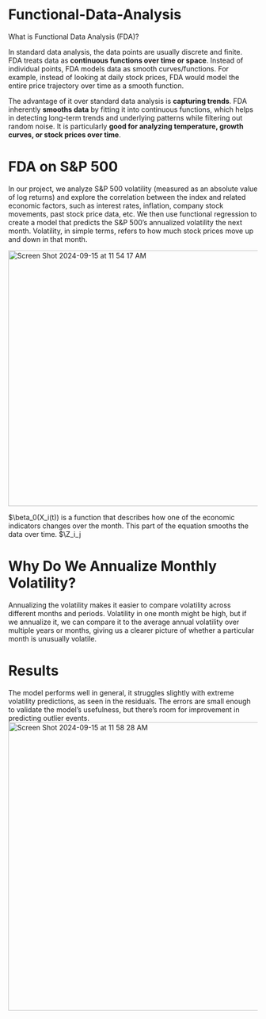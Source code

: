 # Functional-Data-Analysis


What is Functional Data Analysis (FDA)?

In standard data analysis, the data points are usually discrete and finite. FDA treats data as **continuous functions over time or space**. Instead of individual points, FDA models data as smooth curves/functions. For example, instead of looking at daily stock prices, FDA would model the entire price trajectory over time as a smooth function.

The advantage of it over standard data analysis is **capturing trends**. FDA inherently **smooths data** by fitting it into continuous functions, which helps in detecting long-term trends and underlying patterns while filtering out random noise. It is particularly **good for analyzing temperature, growth curves, or stock prices over time**.


# FDA on S&P 500 
In our project, we analyze S&P 500 volatility (measured as an absolute value of log returns) and explore the correlation between the index and related economic factors, such as interest rates, inflation, company stock movements, past stock price data, etc. 
We then use functional regression to create a model that predicts the S&P 500’s annualized volatility the next month. Volatility, in simple terms, refers to how much stock prices move up and down in that month.

<img width="516" alt="Screen Shot 2024-09-15 at 11 54 17 AM" src="https://github.com/user-attachments/assets/011f6e53-6cef-4844-94c3-04f9899b0078">

$\beta_0(X_i(t)) is a function that describes how one of the economic indicators changes over the month. This part of the equation smooths the data over time.
$\Z_i_j

# Why Do We Annualize Monthly Volatility?
Annualizing the volatility makes it easier to compare volatility across different months and periods. Volatility in one month might be high, but if we annualize it, we can compare it to the average annual volatility over multiple years or months, giving us a clearer picture of whether a particular month is unusually volatile.

# Results
The model performs well in general, it struggles slightly with extreme volatility predictions, as seen in the residuals. The errors are small enough to validate the model’s usefulness, but there’s room for improvement in predicting outlier events.
<img width="582" alt="Screen Shot 2024-09-15 at 11 58 28 AM" src="https://github.com/user-attachments/assets/a84fc57a-23b0-4d80-9679-c11edf4e9adf">
